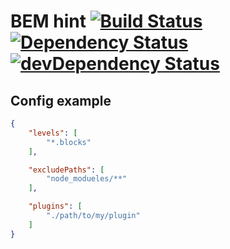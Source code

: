 # BEM hint [![Build Status](https://travis-ci.org/bem/bemhint.svg)](https://travis-ci.org/bem/bemhint) [![Dependency Status](https://david-dm.org/bem/bemhint.svg)](https://david-dm.org/bem/bemhint) [![devDependency Status](https://david-dm.org/bem/bemhint/dev-status.svg)](https://david-dm.org/bem/bemhint#info=devDependencies)

## Config example

```json
{
    "levels": [
        "*.blocks"
    ],

    "excludePaths": [
        "node_modueles/**"
    ],

    "plugins": [
        "./path/to/my/plugin"
    ]
}
```

